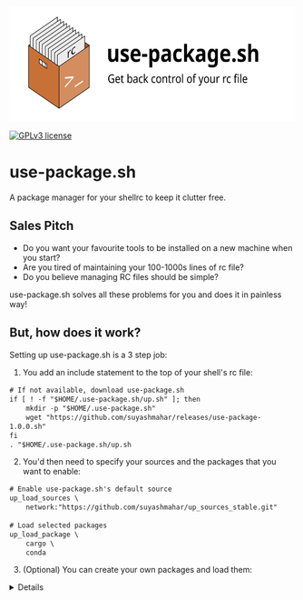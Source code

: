 <p align="center">
  <img height="200" src="assets.github/banner.svg">
</p>

[![GPLv3 license](https://img.shields.io/badge/License-GPLv3-blue.svg)](http://perso.crans.org/besson/LICENSE.html)

# use-package.sh
A package manager for your shellrc to keep it clutter free.

## Sales Pitch
* Do you want your favourite tools to be installed on a new machine when you start?
* Are you tired of maintaining your 100-1000s lines of rc file?
* Do you believe managing RC files should be simple?

use-package.sh solves all these problems for you and does it in painless way!

## But, how does it work?
Setting up use-package.sh is a 3 step job:

1. You add an include statement to the top of your shell's rc file:

```shell
# If not available, download use-package.sh
if [ ! -f "$HOME/.use-package.sh/up.sh" ]; then
    mkdir -p "$HOME/.use-package.sh"
    wget "https://github.com/suyashmahar/releases/use-package-1.0.0.sh"
fi
. "$HOME/.use-package.sh/up.sh
```

2. You'd then need to specify your sources and the packages that you want to enable:

```shell
# Enable use-package.sh's default source
up_load_sources \
    network:"https://github.com/suyashmahar/up_sources_stable.git"

# Load selected packages
up_load_package \
    cargo \
    conda
```

3. (Optional) You can create your own packages and load them:
<details>
You can create your own packages using use-package's syntax. To create a new package, modify the following template on disk:
```shell
#!/usr/bin/env sh

# Order of function calls by use-package.sh:
#
#	 up_init()
#       |
#       |<---------------------------+
#       |                            |
#		V     .                      |
#	 up_check() ---[failed]---> up_install()
#       |
#       |
#       V
#   up_config()
#       |
#       |
#       V
#   up_finally()   

# * up_init -- Initialize things before executing anything for this package
#
# Details:
# This is the first function called by use-package.sh for this package, this
# function should be used to initialize something that cannot be done later.
up_init() {
    up_nop # up_nop does nothing
}


# * up_check -- Checks if this package can be loaded
#
# Details:
# up_check is called by use-package.sh to check if package is installed.
# A typical check would be to see if a binary is present, e.g., htop.
# To notify use-package.sh that this package is not installed, you can use
# two different functions:
# 1. up_ensure <command name>: Checks and notifies use-package if this command
#                              is not defined
# 2. up_notify_check_fail: Tells use-package.sh that this check has failed
up_check() {
	# To check cargo is available, do
    up_ensure "cargo"

	# Or, you can manually check for this command
	if ! type "cargo" > /dev/null; then
		up_notify_check_fail
	fi
}

# * up_install -- Installs this package if requested
#
# Details:
# use-package.sh only calls this function if the check on this function failed
up_install() {
    sudo apt-get install -y cargo
}

# * up_config -- Configures everything for this package, aliases, variables,
#                functions ...
#
# Details:
# This function is called if the check passes or after the package is installed.
# All the configuration for this package should be done here
up_config() {
    export PATH="$HOME/.cargo/bin:$PATH"
}

# * up_finally -- Function called after everything regardless of if they failed
#
# Details:
# This should be used to cleanup anything done during the call by use-package.sh
up_finally() {
    up_nop
}
```
</details>

And, voila your .${SHELL}rc is ready!

Your shell's rc file should look like:
insert image here

*To have your own repository, check `docs/` for more details*

### List of packages available with use-package.sh's default repository
#### Common
* [conda3]()
* [conda2]()
* [cargo]()
* [cargo-goodies]()
#### Zsh specific
* [oh-my-zsh]()
* [zsh-auto-suggestions]()
* [zsh-syntax-highlighting]()
#### Bash specific
* [oh-my-bash]()

## Creating new packages


## I still have some questions
1. **I don't want to execute code from the internet**
Sure thing, you can run use-package-setup.sh to do everything offline. This however will require few extra steps.
2. **Does it support my shell?**
use-package.sh is written ground up to be POSIX compliant. If your shell support POSIX commands, use-package.sh will work.
3. **Why does use-package.sh have weird syntax**
POSIX compliance meant that some sacrifices had to be made, this included avoiding the use of arrays.
